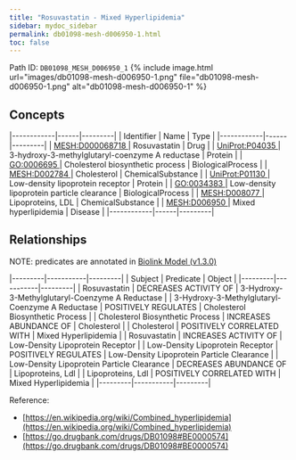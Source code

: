```yaml
---
title: "Rosuvastatin - Mixed Hyperlipidemia"
sidebar: mydoc_sidebar
permalink: db01098-mesh-d006950-1.html
toc: false 
---
```



Path ID: `DB01098_MESH_D006950_1`
{% include image.html url="images/db01098-mesh-d006950-1.png" file="db01098-mesh-d006950-1.png" alt="db01098-mesh-d006950-1" %}

## Concepts

|------------|------|---------|
| Identifier | Name | Type    |
|------------|------|---------|
| <a href="https://identifiers.org/MESH:D000068718">MESH:D000068718 </a> | Rosuvastatin | Drug |
| <a href="https://identifiers.org/UniProt:P04035">UniProt:P04035 </a> | 3-hydroxy-3-methylglutaryl-coenzyme A reductase | Protein |
| <a href="https://identifiers.org/GO:0006695">GO:0006695 </a> | Cholesterol biosynthetic process | BiologicalProcess |
| <a href="https://identifiers.org/MESH:D002784">MESH:D002784 </a> | Cholesterol | ChemicalSubstance |
| <a href="https://identifiers.org/UniProt:P01130">UniProt:P01130 </a> | Low-density lipoprotein receptor | Protein |
| <a href="https://identifiers.org/GO:0034383">GO:0034383 </a> | Low-density lipoprotein particle clearance | BiologicalProcess |
| <a href="https://identifiers.org/MESH:D008077">MESH:D008077 </a> | Lipoproteins, LDL | ChemicalSubstance |
| <a href="https://identifiers.org/MESH:D006950">MESH:D006950 </a> | Mixed hyperlipidemia | Disease |
|------------|------|---------|

## Relationships


NOTE: predicates are annotated in <a href="https://github.com/biolink/biolink-model/releases/tag/v1.3.0">Biolink Model (v1.3.0)</a>

|---------|-----------|---------|
| Subject | Predicate | Object  |
|---------|-----------|---------|
| Rosuvastatin | DECREASES ACTIVITY OF | 3-Hydroxy-3-Methylglutaryl-Coenzyme A Reductase |
| 3-Hydroxy-3-Methylglutaryl-Coenzyme A Reductase | POSITIVELY REGULATES | Cholesterol Biosynthetic Process |
| Cholesterol Biosynthetic Process | INCREASES ABUNDANCE OF | Cholesterol |
| Cholesterol | POSITIVELY CORRELATED WITH | Mixed Hyperlipidemia |
| Rosuvastatin | INCREASES ACTIVITY OF | Low-Density Lipoprotein Receptor |
| Low-Density Lipoprotein Receptor | POSITIVELY REGULATES | Low-Density Lipoprotein Particle Clearance |
| Low-Density Lipoprotein Particle Clearance | DECREASES ABUNDANCE OF | Lipoproteins, Ldl |
| Lipoproteins, Ldl | POSITIVELY CORRELATED WITH | Mixed Hyperlipidemia |
|---------|-----------|---------|

Reference: 
  - [https://en.wikipedia.org/wiki/Combined_hyperlipidemia](https://en.wikipedia.org/wiki/Combined_hyperlipidemia)
  - [https://go.drugbank.com/drugs/DB01098#BE0000574](https://go.drugbank.com/drugs/DB01098#BE0000574)
